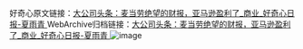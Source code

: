 好奇心原文链接：[大公司头条：麦当劳绝望的财报，亚马逊盈利了_商业_好奇心日报-夏雨青 ](https://www.qdaily.com/articles/12567.html)
WebArchive归档链接：[大公司头条：麦当劳绝望的财报，亚马逊盈利了_商业_好奇心日报-夏雨青 ](http://web.archive.org/web/20190623172824/https://www.qdaily.com/articles/12567.html)
![image](http://ww3.sinaimg.cn/large/007d5XDply1g3x0xtohr3j30u03epb29)
